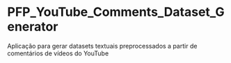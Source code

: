 # PFP_YouTube_Comments_Dataset_Generator
Aplicação para gerar datasets textuais preprocessados a partir de comentários de vídeos do YouTube
